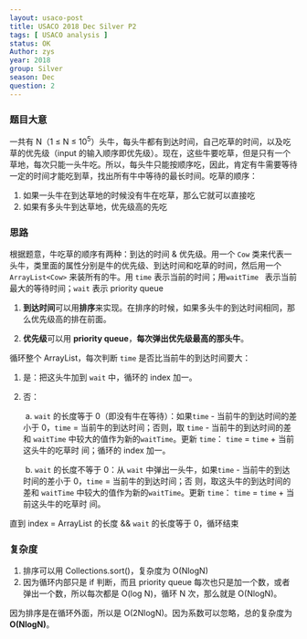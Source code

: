 ```yaml
---
layout: usaco-post
title: USACO 2018 Dec Silver P2
tags: [ USACO analysis ]
status: OK
Author: zys
year: 2018
group: Silver
season: Dec
question: 2
---
```

### 题目大意

一共有 N（1 ≤ N ≤ 10<sup>5</sup>）头牛，每头牛都有到达时间，自己吃草的时间，以及吃草的优先级（input 的输入顺序即优先级）。现在，这些牛要吃草，但是只有一个草地，每次只能一头牛吃。所以，每头牛只能按顺序吃，因此，肯定有牛需要等待一定的时间才能吃到草，找出所有牛中等待的最长时间。吃草的顺序：

1. 如果一头牛在到达草地的时候没有牛在吃草，那么它就可以直接吃
2. 如果有多头牛到达草地，优先级高的先吃



### 思路

根据题意，牛吃草的顺序有两种：到达的时间 & 优先级。用一个 `Cow` 类来代表一头牛，类里面的属性分别是牛的优先级、到达时间和吃草的时间，然后用一个 `ArrayList<Cow>`  来装所有的牛。用 `time` 表示当前的时间；用`waitTime ` 表示当前最大的等待时间；`wait` 表示 priority queue

1. **到达时间**可以用**排序**来实现。在排序的时候，如果多头牛的到达时间相同，那么优先级高的排在前面。

2. **优先级**可以用 **priority queue**，**每次弹出优先级最高的那头牛**。

循环整个 ArrayList，每次判断 `time` 是否比当前牛的到达时间要大：

1. 是：把这头牛加到 `wait` 中，循环的 index 加一。 

2. 否：

   ​	a. `wait` 的长度等于 0（即没有牛在等待）：如果`time` - 当前牛的到达时间的差小于 0，`time` = 当前牛的到达时间；否则，取 		`time` - 当前牛的到达时间的差和 `waitTime` 中较大的值作为新的`waitTime`。更新 `time`： `time` = `time` + 当前这头牛的吃草时		间；循环的 index 加一。

   ​	b. `wait` 的长度不等于 0：从 `wait` 中弹出一头牛，如果`time` - 当前牛的到达时间的差小于 0，`time` = 当前牛的到达时间；否		则，取这头牛的到达时间的差和 `waitTime` 中较大的值作为新的`waitTime`。更新 `time`： `time` = `time` + 当前这头牛的吃草时		间。

直到 index = ArrayList 的长度 && `wait` 的长度等于 0，循环结束



### 复杂度

1. 排序可以用 Collections.sort()，复杂度为 O(NlogN)
2. 因为循环内部只是 if 判断，而且 priority queue 每次也只是加一个数，或者弹出一个数，所以每次都是 O(log N)，循环 N 次，那么就是 O(NlogN)。

因为排序是在循环外面，所以是 O(2NlogN)。因为系数可以忽略，总的复杂度为 **O(NlogN)**。

